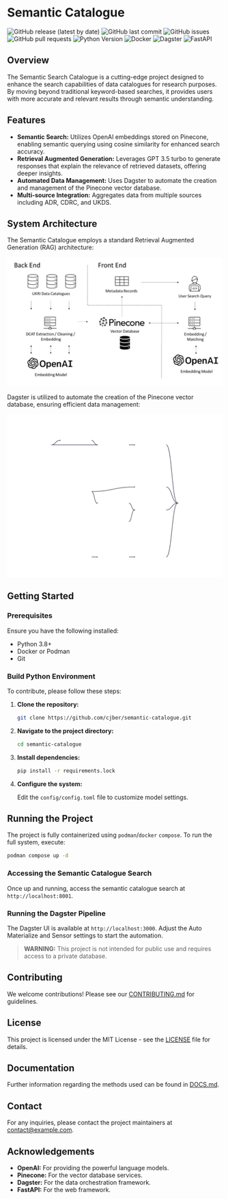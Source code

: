 # Semantic Catalogue

![GitHub release (latest by date)](https://img.shields.io/github/v/release/cjber/semantic-catalogue)
![GitHub last commit](https://img.shields.io/github/last-commit/cjber/semantic-catalogue)
![GitHub issues](https://img.shields.io/github/issues/cjber/semantic-catalogue)
![GitHub pull requests](https://img.shields.io/github/issues-pr/cjber/semantic-catalogue)
![Python Version](https://img.shields.io/badge/python-3.8%2B-blue)
![Docker](https://img.shields.io/badge/docker-available-blue)
![Dagster](https://img.shields.io/badge/dagster-1.7.8-blue)
![FastAPI](https://img.shields.io/badge/fastapi-0.112.0-blue)

## Overview

The Semantic Search Catalogue is a cutting-edge project designed to enhance the search capabilities of data catalogues for research purposes. By moving beyond traditional keyword-based searches, it provides users with more accurate and relevant results through semantic understanding.

## Features

- **Semantic Search:** Utilizes OpenAI embeddings stored on Pinecone, enabling semantic querying using cosine similarity for enhanced search accuracy.
- **Retrieval Augmented Generation:** Leverages GPT 3.5 turbo to generate responses that explain the relevance of retrieved datasets, offering deeper insights.
- **Automated Data Management:** Uses Dagster to automate the creation and management of the Pinecone vector database.
- **Multi-source Integration:** Aggregates data from multiple sources including ADR, CDRC, and UKDS.

## System Architecture

The Semantic Catalogue employs a standard Retrieval Augmented Generation (RAG) architecture:

![System Architecture](./reports/figs/system.png)

Dagster is utilized to automate the creation of the Pinecone vector database, ensuring efficient data management:

![Global Asset Lineage](./reports/figs/Global_Asset_Lineage.svg)

## Getting Started

### Prerequisites

Ensure you have the following installed:

- Python 3.8+
- Docker or Podman
- Git

### Build Python Environment

To contribute, please follow these steps:

1. **Clone the repository:**

   ```bash
   git clone https://github.com/cjber/semantic-catalogue.git
   ```

2. **Navigate to the project directory:**

   ```bash
   cd semantic-catalogue
   ```

3. **Install dependencies:**

   ```bash
   pip install -r requirements.lock
   ```

4. **Configure the system:**

   Edit the `config/config.toml` file to customize model settings.

## Running the Project

The project is fully containerized using `podman`/`docker` `compose`. To run the full system, execute:

```bash
podman compose up -d
```

### Accessing the Semantic Catalogue Search

Once up and running, access the semantic catalogue search at `http://localhost:8001`.

### Running the Dagster Pipeline

The Dagster UI is available at `http://localhost:3000`. Adjust the Auto Materialize and Sensor settings to start the automation.

> **WARNING:** This project is not intended for public use and requires access to a private database.

## Contributing

We welcome contributions! Please see our [CONTRIBUTING.md](./CONTRIBUTING.md) for guidelines.

## License

This project is licensed under the MIT License - see the [LICENSE](./LICENSE) file for details.

## Documentation

Further information regarding the methods used can be found in [DOCS.md](./reports/DOCS.md).

## Contact

For any inquiries, please contact the project maintainers at [contact@example.com](mailto:contact@example.com).

## Acknowledgements

- **OpenAI:** For providing the powerful language models.
- **Pinecone:** For the vector database services.
- **Dagster:** For the data orchestration framework.
- **FastAPI:** For the web framework.
